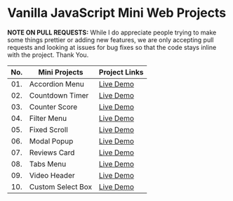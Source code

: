 # Vanilla JavaScript Mini Web Projects

**NOTE ON PULL REQUESTS:**
While I do appreciate people trying to make some things prettier or adding new features, we are only accepting pull requests and looking at issues for bug fixes so that the code stays inline with the project. Thank You.


| No.  | Mini Projects           | Project Links                                                       |
| :--: |-------------------------|---------------------------------------------------------------------|
| 01.  | Accordion Menu        	 | [Live Demo](https://miniwebproject.vercel.app/accordion-menu/)      |
| 02.  | Countdown Timer         | [Live Demo](https://miniwebproject.vercel.app/countdown-timer/)     |
| 03.  | Counter Score           | [Live Demo](https://miniwebproject.vercel.app/counter-score/)       |
| 04.  | Filter Menu             | [Live Demo](https://miniwebproject.vercel.app/filter-menu/)         |
| 05.  | Fixed Scroll            | [Live Demo](https://miniwebproject.vercel.app/fixed-scroll/)        |
| 06.  | Modal Popup             | [Live Demo](https://miniwebproject.vercel.app/modal-popup/)         |
| 07.  | Reviews Card            | [Live Demo](https://miniwebproject.vercel.app/reviews-card/)        |
| 08.  | Tabs Menu               | [Live Demo](https://miniwebproject.vercel.app/tabs-menu/)           |
| 09.  | Video Header            | [Live Demo](https://miniwebproject.vercel.app/video-header/)        |
| 10.  | Custom Select Box       | [Live Demo](https://miniwebproject.vercel.app/custom-select/)       |
